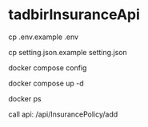 # tadbirInsuranceApi

cp .env.example .env

cp setting.json.example setting.json

docker compose config

docker compose up -d 

docker ps

call api: /api/InsurancePolicy/add

 
